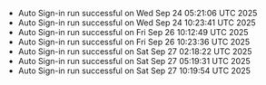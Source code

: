 - Auto Sign-in run successful on Wed Sep 24 05:21:06 UTC 2025
- Auto Sign-in run successful on Wed Sep 24 10:23:41 UTC 2025
- Auto Sign-in run successful on Fri Sep 26 10:12:49 UTC 2025
- Auto Sign-in run successful on Fri Sep 26 10:23:36 UTC 2025
- Auto Sign-in run successful on Sat Sep 27 02:18:22 UTC 2025
- Auto Sign-in run successful on Sat Sep 27 05:19:31 UTC 2025
- Auto Sign-in run successful on Sat Sep 27 10:19:54 UTC 2025

